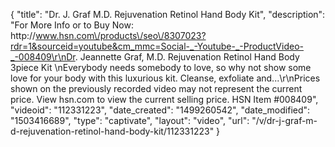 {
    "title": "Dr. J. Graf M.D. Rejuvenation Retinol Hand   Body Kit",
    "description": "For More Info or to Buy Now: http:\/\/www.hsn.com\/products\/seo\/8307023?rdr=1&sourceid=youtube&cm_mmc=Social-_-Youtube-_-ProductVideo-_-008409\r\nDr. Jeannette Graf, M.D. Rejuvenation Retinol Hand   Body 3piece Kit \nEverybody needs somebody to love, so why not show some love for your body with this luxurious kit. Cleanse, exfoliate and...\r\nPrices shown on the previously recorded video may not represent the current price.  View hsn.com to view the current selling price. HSN Item #008409",
    "videoid": "112331223",
    "date_created": "1499260542",
    "date_modified": "1503416689",
    "type": "captivate",
    "layout": "video",
    "url": "\/v\/dr-j-graf-m-d-rejuvenation-retinol-hand-body-kit\/112331223"
}
